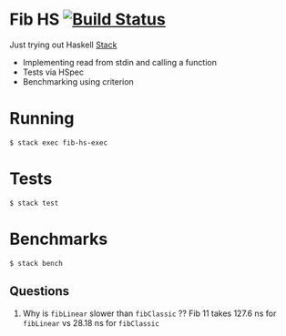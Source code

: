 # Fib HS [![Build Status](https://travis-ci.org/lloydmeta/fib-hs.svg?branch=master)](https://travis-ci.org/lloydmeta/fib-hs)

Just trying out Haskell [Stack](https://docs.haskellstack.org/en/stable/GUIDE/)

- Implementing read from stdin and calling a function
- Tests via HSpec
- Benchmarking using criterion

# Running

`$ stack exec fib-hs-exec`

# Tests

`$ stack test`

# Benchmarks

`$ stack bench`

## Questions

1. Why is `fibLinear` slower than `fibClassic` ??
    Fib 11 takes 127.6 ns for `fibLinear` vs 28.18 ns for `fibClassic`